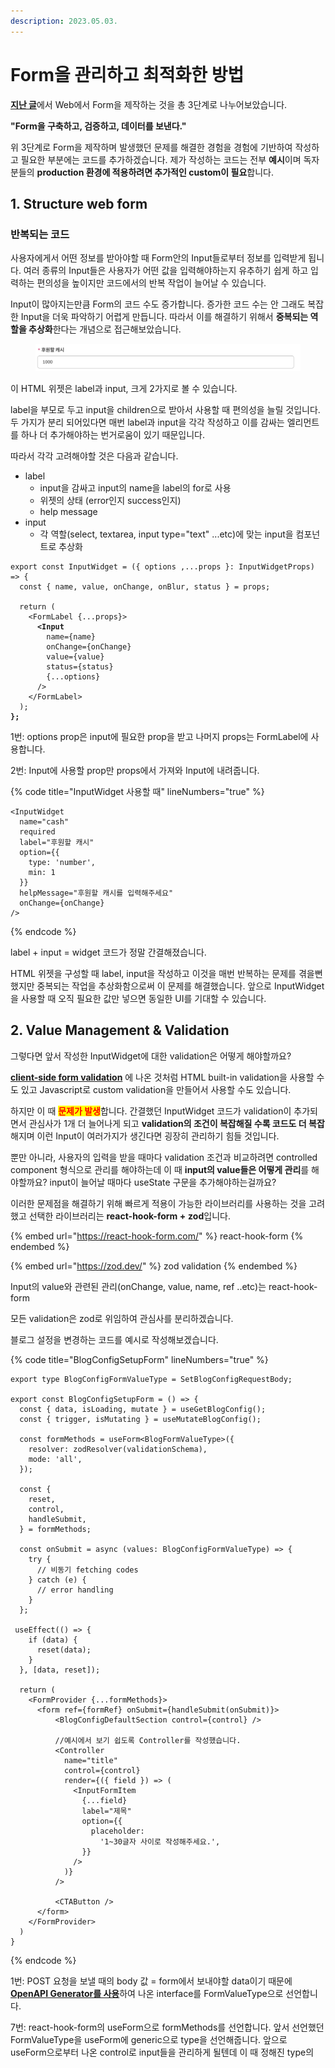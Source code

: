 ```yaml
---
description: 2023.05.03.
---
```


# Form을 관리하고 최적화한 방법

[**지난 글**](https://docs.essential-dev.blog/tech/frontend/form/web-form)에서 Web에서 Form을 제작하는 것을 총 3단계로 나누어보았습니다.

**"Form을 구축하고, 검증하고, 데이터를 보낸다."**

위 3단계로 Form을 제작하며 발생했던 문제를 해결한 경험을 경험에 기반하여 작성하고 필요한 부분에는 코드를 추가하겠습니다. 제가 작성하는 코드는 전부 **예시**이며 독자분들의 **production 환경에 적용하려면 추가적인 custom이 필요**합니다.



## 1. Structure web form

### 반복되는 코드

사용자에게서 어떤 정보를 받아야할 때 Form안의 Input들로부터 정보를 입력받게 됩니다. 여러 종류의 Input들은 사용자가 어떤 값을 입력해야하는지 유추하기 쉽게 하고 입력하는 편의성을 높이지만 코드에서의 반복 작업이 늘어날 수 있습니다.

Input이 많아지는만큼 Form의 코드 수도 증가합니다. 증가한 코드 수는 안 그래도 복잡한 Input을 더욱 파악하기 어렵게 만듭니다. 따라서 이를 해결하기 위해서 **중복되는 역할을 추상화**한다는 개념으로 접근해보았습니다.



<figure><img src="../../../../.gitbook/assets/image (1).png" alt=""><figcaption></figcaption></figure>

이 HTML 위젯은 label과 input, 크게 2가지로 볼 수 있습니다.

label을 부모로 두고 input을 children으로 받아서 사용할 때 편의성을 늘릴 것입니다. 두 가지가 분리 되어있다면 매번 label과 input을 각각 작성하고 이를 감싸는 엘리먼트를 하나 더 추가해야하는 번거로움이 있기 때문입니다.

따라서 각각 고려해야할 것은 다음과 같습니다.

* label
  * input을 감싸고 input의 name을 label의 for로 사용
  * 위젯의 상태 (error인지 success인지)
  * help message
* input
  * 각 역할(select, textarea, input type="text" ...etc)에 맞는 input을 컴포넌트로 추상화

<pre class="language-tsx" data-title="InputWidget으로 추상화" data-line-numbers><code class="lang-tsx">export const InputWidget = ({ options ,...props }: InputWidgetProps) => {
  const { name, value, onChange, onBlur, status } = props;
  
  return (
    &#x3C;FormLabel {...props}>
<strong>      &#x3C;Input
</strong>        name={name}
        onChange={onChange}
        value={value}
        status={status}
        {...options}
      />
    &#x3C;/FormLabel>
  );
<strong>};
</strong></code></pre>

1번: options prop은 input에 필요한 prop을 받고 나머지 props는 FormLabel에 사용합니다.

2번: Input에 사용할 prop만 props에서 가져와 Input에 내려줍니다.

{% code title="InputWidget 사용할 때" lineNumbers="true" %}
```tsx
<InputWidget
  name="cash"
  required
  label="후원할 캐시"
  option={{
    type: 'number',
    min: 1
  }}
  helpMessage="후원할 캐시를 입력해주세요"
  onChange={onChange}
/>
```
{% endcode %}

label + input = widget 코드가 정말 간결해졌습니다.

HTML 위젯을 구성할 때 label, input을 작성하고 이것을 매번 반복하는 문제를 겪을뻔 했지만 중복되는 작업을 추상화함으로써 이 문제를 해결했습니다. 앞으로 InputWidget을 사용할 때 오직 필요한 값만 넣으면 동일한 UI를 기대할 수 있습니다.



## 2. Value Management & Validation

그렇다면 앞서 작성한 InputWidget에 대한 validation은 어떻게 해야할까요?

[**client-side form validation**](https://developer.mozilla.org/en-US/docs/Learn/Forms/Form\_validation) 에 나온 것처럼 HTML built-in validation을 사용할 수도 있고 Javascript로 custom validation을 만들어서 사용할 수도 있습니다.

하지만 이 때 <mark style="color:red;">**문제가 발생**</mark>합니다. 간결했던 InputWidget 코드가 validation이 추가되면서 관심사가 1개 더 늘어나게 되고 **validation의 조건이 복잡해질 수록 코드도 더 복잡**해지며 이런 Input이 여러가지가 생긴다면 굉장히 관리하기 힘들 것입니다.



뿐만 아니라, 사용자의 입력을 받을 때마다 validation 조건과 비교하려면 controlled component 형식으로 관리를 해야하는데 이 때 **input의 value들은 어떻게 관리**를 해야할까요? input이 늘어날 때마다 useState 구문을 추가해야하는걸까요?



이러한 문제점을 해결하기 위해 빠르게 적용이 가능한 라이브러리를 사용하는 것을 고려했고 선택한 라이브러리는 **react-hook-form +** **zod**입니다.

{% embed url="https://react-hook-form.com/" %}
react-hook-form
{% endembed %}

{% embed url="https://zod.dev/" %}
zod validation
{% endembed %}



Input의 value와 관련된 관리(onChange, value, name, ref ..etc)는 react-hook-form

모든 validation은 zod로 위임하여 관심사를 분리하겠습니다.



블로그 설정을 변경하는 코드를 예시로 작성해보겠습니다.

{% code title="BlogConfigSetupForm" lineNumbers="true" %}
```tsx
export type BlogConfigFormValueType = SetBlogConfigRequestBody;

export const BlogConfigSetupForm = () => {
  const { data, isLoading, mutate } = useGetBlogConfig();
  const { trigger, isMutating } = useMutateBlogConfig();
  
  const formMethods = useForm<BlogFormValueType>({
    resolver: zodResolver(validationSchema),
    mode: 'all',
  });
  
  const {
    reset,
    control,
    handleSubmit,
  } = formMethods;
  
  const onSubmit = async (values: BlogConfigFormValueType) => {
    try {
      // 비동기 fetching codes
    } catch (e) {
      // error handling
    }
  };
  
 useEffect(() => {
    if (data) {
      reset(data);
    }
  }, [data, reset]);

  return (
    <FormProvider {...formMethods}>
      <form ref={formRef} onSubmit={handleSubmit(onSubmit)}>
          <BlogConfigDefaultSection control={control} />
          
          //예시에서 보기 쉽도록 Controller를 작성했습니다.
          <Controller
            name="title"
            control={control}
            render={({ field }) => (
              <InputFormItem
                {...field}
                label="제목"
                option={{
                  placeholder:
                    '1~30글자 사이로 작성해주세요.',
                }}
              />
            )}
          />
          
          <CTAButton />
      </form>
    </FormProvider>
  )
}
```
{% endcode %}



1번: POST 요청을 보낼 때의 body 값 = form에서 보내야할 data이기 때문에 [**OpenAPI Generator를 사용**](https://docs.essential-dev.blog/tech/web/http/http-openapi-generator)하여 나온 interface를 FormValueType으로 선언합니다.

7번: react-hook-form의 useForm으로 formMethods를 선언합니다. 앞서 선언했던 FormValueType을 useForm에 generic으로 type을 선언해줍니다. 앞으로 useForm으로부터 나온 control로 input들을 관리하게 될텐데 이 때 정해진 type의&#x20;
